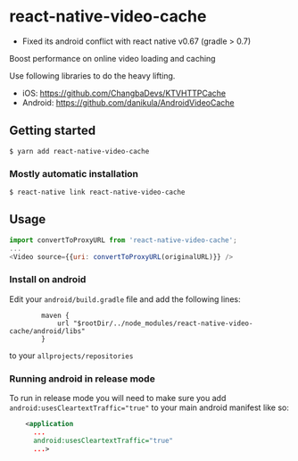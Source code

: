 # react-native-video-cache

* Fixed its android conflict with react native v0.67 (gradle > 0.7)

Boost performance on online video loading and caching

Use following libraries to do the heavy lifting.

- iOS: https://github.com/ChangbaDevs/KTVHTTPCache
- Android: https://github.com/danikula/AndroidVideoCache

## Getting started

`$ yarn add react-native-video-cache`

### Mostly automatic installation

`$ react-native link react-native-video-cache`

## Usage

```javascript
import convertToProxyURL from 'react-native-video-cache';
...
<Video source={{uri: convertToProxyURL(originalURL)}} />
```

### Install on android

Edit your `android/build.gradle` file and add the following lines:

```
        maven {
            url "$rootDir/../node_modules/react-native-video-cache/android/libs"
        }
```

to your `allprojects/repositories`

### Running android in release mode

To run in release mode you will need to make sure you add `android:usesCleartextTraffic="true"` to your main android manifest like so:

```xml
    <application
      ...
      android:usesCleartextTraffic="true"
      ...>
```
